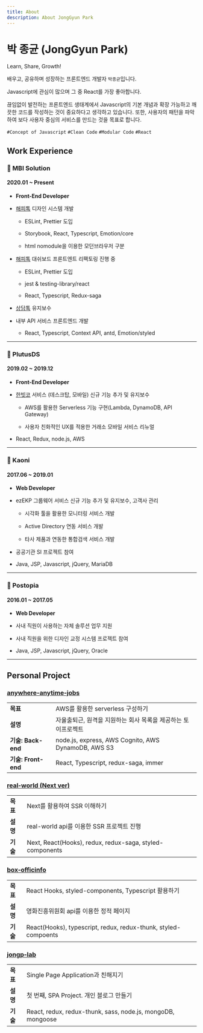 ```yaml
---
title: About
description: About JongGyun Park
---
```


# 박 종균 (JongGyun Park)

Learn, Share, Growth!

배우고, 공유하며 성장하는 프론트엔드 개발자 `박종균`입니다.

Javascript에 관심이 많으며 그 중 React를 가장 좋아합니다.

끊임없이 발전하는 프론트엔드 생태계에서 Javascript의 기본 개념과 확장 가능하고 깨끗한 코드를 작성하는 것이 중요하다고 생각하고 있습니다. 또한, 사용자의 패턴을 파악하여 보다 사용자 중심의 서비스를 만드는 것을 목표로 합니다.

`#Concept of Javascript` `#Clean Code` `#Modular Code` `#React`

## Work Experience

### 🏢 MBI Solution

#### 2020.01 ~ Present

- <b>Front-End Developer</b>

- [해피톡](https://happytalk.io) 디자인 시스템 개발

  - ESLint, Prettier 도입

  - Storybook, React, Typescript, Emotion/core

  - html nomodule을 이용한 모던브라우저 구분

- [해피톡](https://happytalk.io) 대쉬보드 프론트엔트 리팩토링 진행 중

  - ESLint, Prettier 도입

  - jest & testing-library/react

  - React, Typescript, Redux-saga

- [상담톡](https://ars.happytalk.io) 유지보수

- 내부 API 서비스 프론트엔드 개발

  - React, Typescript, Context API, antd, Emotion/styled

<hr />

### 🏢 PlutusDS

#### 2019.02 ~ 2019.12

- <b>Front-End Developer</b>

- [한빗코](https://hanbitco.com) 서비스 (데스크탑, 모바일) 신규 기능 추가 및 유지보수

  - AWS를 활용한 Serverless 기능 구현(Lambda, DynamoDB, API Gateway)

  - 사용자 친화적인 UX를 적용한 거래소 모바일 서비스 리뉴얼

- React, Redux, node.js, AWS

<hr />

### 🏢 Kaoni

#### 2017.06 ~ 2019.01

- <b>Web Developer</b>

- ezEKP 그룹웨어 서비스 신규 기능 추가 및 유지보수, 고객사 관리

  - 시각화 툴을 활용한 모니터링 서비스 개발

  - Active Directory 연동 서비스 개발

  - 타사 제품과 연동한 통합검색 서비스 개발

- 공공기관 SI 프로젝트 참여

- Java, JSP, Javascript, jQuery, MariaDB

<hr />

### 🏢 Postopia

#### 2016.01 ~ 2017.05

- <b>Web Developer</b>

- 사내 직원이 사용하는 자체 솔루션 업무 지원

- 사내 직원을 위한 디자인 교정 시스템 프로젝트 참여

- Java, JSP, Javascript, jQuery, Oracle

<hr />

## Personal Project

### [anywhere-anytime-jobs](https://github.com/jonggyun/anywhere-anytime-jobs)

|                        |                                                               |
| ---------------------- | ------------------------------------------------------------- |
| <b>목표</b>            | AWS를 활용한 serverless 구성하기                              |
| <b>설명</b>            | 자율출퇴근, 원격을 지원하는 회사 목록을 제공하는 토이프로젝트 |
| <b>기술: Back-end</b>  | node.js, express, AWS Cognito, AWS DynamoDB, AWS S3           |
| <b>기술: Front-end</b> | React, Typescript, redux-saga, immer                          |

### [real-world (Next ver)](https://github.com/jonggyun/realworld-nextjs)

|             |                                                          |
| ----------- | -------------------------------------------------------- |
| <b>목표</b> | Next를 활용하여 SSR 이해하기                             |
| <b>설명</b> | real-world api를 이용한 SSR 프로젝트 진행                |
| <b>기술</b> | Next, React(Hooks), redux, redux-saga, styled-components |

### [box-officinfo](https://github.com/jonggyun/box-officinfo)

|             |                                                                |
| ----------- | -------------------------------------------------------------- |
| <b>목표</b> | React Hooks, styled-components, Typescript 활용하기            |
| <b>설명</b> | 영화진흥위원회 api를 이용한 정적 페이지                        |
| <b>기술</b> | React(Hooks), typescript, redux, redux-thunk, styled-compoents |

### [jongp-lab](https://github.com/jonggyun/jongp-lab)

|             |                                                             |
| ----------- | ----------------------------------------------------------- |
| <b>목표</b> | Single Page Application과 친해지기                          |
| <b>설명</b> | 첫 번째, SPA Project. 개인 블로그 만들기                    |
| <b>기술</b> | React, redux, redux-thunk, sass, node.js, mongoDB, mongoose |
